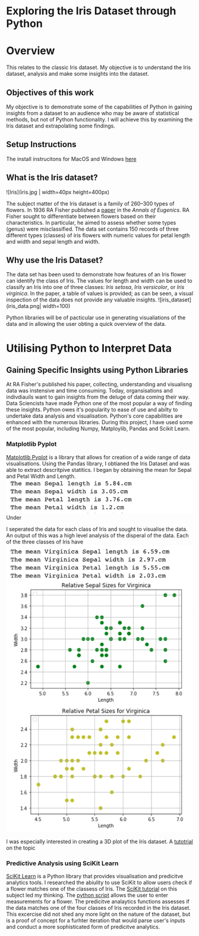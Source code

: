 # Exploring the Iris Dataset through Python
# Overview
This relates to the classic Iris dataset. My objective is to understand the Iris dataset, analysis and make some insights into the dataset.
## Objectives of this work
My objective is to demonstrate some of the capabilities of Python in gaining insights from a dataset to an audience who may be aware of statistical methods, but not of Python functionality. I will achieve this by examining the Iris dataset and extrapolating some findings.

## Setup Instructions
The install instrucitons for MacOS and Windows [here](https://github.com/Rapid130RS/iris_dataset/edit/master/install_instructions.md)

## What is the Iris dataset?
![Iris](iris.jpg | width=40px height=400px)

The subject matter of the Iris dataset is a family of 260–300 types of flowers. In 1936 RA Fisher published a 
[paper](https://onlinelibrary.wiley.com/doi/epdf/10.1111/j.1469-1809.1936.tb02137.x "Named link title") in the _Annals of Eugenics_. RA Fisher sought to differentiate between flowers based on their characteristics. In particular, he aimed to assess whether some types (genus) were misclassified. 
The data set contains 150 records of three different types (classes) of iris flowers with numeric values for petal length and width and sepal length and width.

## Why use the Iris Dataset?

The data set has been used to demonstrate how features of an Iris flower can identify the class of Iris. The values for length and width can be used to classify an Iris into one of three classes: _Iris setosa_, _Iris versicolor_, or _Iris virginica_. 
In the paper, a table of values is provided; as can be seen, a visual inspection of the data does not provide any valuable insights.
![iris_dataset](iris_data.png| width=100)

Python libraries will be of pacticular use in generating visualiations of the data and in allowing the user obting a quick overview of the data.

# Utilising Python to Interpret Data

## Gaining Specific Insights using Python Libraries

At RA Fisher's published his paper, collecting, understanding and visualisng data was instensive and time consuming. Today,  organsisations and indivdiauils want to gain insights from the deluge of data coming their way. Data Sciencists have made  Python one of the most popular a way of finding these insights. Python owes it's popularity to ease of use and abilty to undertake data analysis and visualisation. Python's core capabilities are enhanced with the numerous libraries. During this project, I have used some of the most popular, including Numpy, Matploylib, Pandas and Scikit Learn.

### Matplotlib Pyplot

[Matplotlib Pyplot](https://matplotlib.org/api/pyplot_api.html) is a library that allows for creation of a wide range of data visualisations. 
Using the Pandas library, I obtianed the Iris Dataset and was able to extract descritpive statitics. I began by obtaining the mean for Sepal and Petal Width and Length.
![meanValues](meanValues.png)
Under

I seperated the data for each class of Iris and sought to visualise the data.
An output of this was a high level analysis of the disperal of the data. Each of the three classes of Iris have ![Virginica](SetosaDescriptiveAnalytics.png) 









I was especially interested in creating a 3D plot of the Iris dataset. A [tutotrial](https://jakevdp.github.io/PythonDataScienceHandbook/04.12-three-dimensional-plotting.html) on the topic 


### Predictive Analysis using SciKit Learn

[SciKit Learn](https://scikit-learn.org/stable/index.html) is a Python library that provides visualisation and predicitve analytics tools. I researched the abiulity to use SciKit to allow users check if a flower matches one of the classess of Iris. The [SciKit tutorial](https://scikit-learn.org/stable/tutorial/basic/tutorial.html) on this subject led my thinking. 
The [python script](https://github.com/Rapid130RS/iris_dataset/blob/master/scikit.py) allows the user to enter measurements for a flower. The predicitve analaytics functions assesses if the data matches one of the four classes of Iris recorded in the Iris dataset.
This excercise did not shed any more light on the nature of the dataset, but is a proof of concept for a furhter iteration that would parse user's inputs and conduct a more sophisticated form of predicitve analytics.



